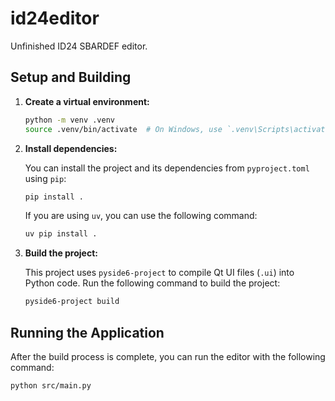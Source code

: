 # id24editor

Unfinished ID24 SBARDEF editor.

## Setup and Building

1.  **Create a virtual environment:**

    ```bash
    python -m venv .venv
    source .venv/bin/activate  # On Windows, use `.venv\Scripts\activate`
    ```

2.  **Install dependencies:**

    You can install the project and its dependencies from `pyproject.toml` using `pip`:

    ```bash
    pip install .
    ```
    If you are using `uv`, you can use the following command:
    ```bash
    uv pip install .
    ```

3.  **Build the project:**

    This project uses `pyside6-project` to compile Qt UI files (`.ui`) into Python code. Run the following command to build the project:

    ```bash
    pyside6-project build
    ```

## Running the Application

After the build process is complete, you can run the editor with the following command:

```bash
python src/main.py
```
